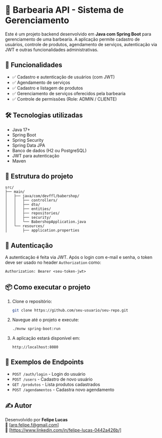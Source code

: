 
# 💈 Barbearia API - Sistema de Gerenciamento

Este é um projeto backend desenvolvido em **Java com Spring Boot** para gerenciamento de uma barbearia. A aplicação permite cadastro de usuários, controle de produtos, agendamento de serviços, autenticação via JWT e outras funcionalidades administrativas.

## 🚀 Funcionalidades

- ✅ Cadastro e autenticação de usuários (com JWT)
- ✅ Agendamento de serviços
- ✅ Cadastro e listagem de produtos
- ✅ Gerenciamento de serviços oferecidos pela barbearia
- ✅ Controle de permissões (Role: ADMIN / CLIENTE)

## 🛠️ Tecnologias utilizadas

- Java 17+
- Spring Boot
- Spring Security
- Spring Data JPA
- Banco de dados (H2 ou PostgreSQL)
- JWT para autenticação
- Maven

## 📁 Estrutura do projeto

```
src/
├── main/
│   ├── java/com/devffl/babershop/
│   │   ├── controllers/
│   │   ├── dto/
│   │   ├── entities/
│   │   ├── repositories/
│   │   ├── security/
│   │   └── BabershopApplication.java
│   └── resources/
│       ├── application.properties
```

## 🔐 Autenticação

A autenticação é feita via JWT. Após o login com e-mail e senha, o token deve ser usado no header `Authorization` como:

```
Authorization: Bearer <seu-token-jwt>
```

## 📦 Como executar o projeto

1. Clone o repositório:
   ```bash
   git clone https://github.com/seu-usuario/seu-repo.git
   ```

2. Navegue até o projeto e execute:
   ```bash
   ./mvnw spring-boot:run
   ```

3. A aplicação estará disponível em:
   ```
   http://localhost:8080
   ```

## 🧪 Exemplos de Endpoints

- `POST /auth/login` - Login do usuário
- `POST /users` - Cadastro de novo usuário
- `GET /produtos` - Lista produtos cadastrados
- `POST /agendamentos` - Cadastra novo agendamento

## ✍️ Autor

Desenvolvido por **Felipe Lucas**  
📧 [arq.felipe.f@gmail.com]  
🔗 [https://www.linkedin.com/in/felipe-lucas-0442a426b/]
